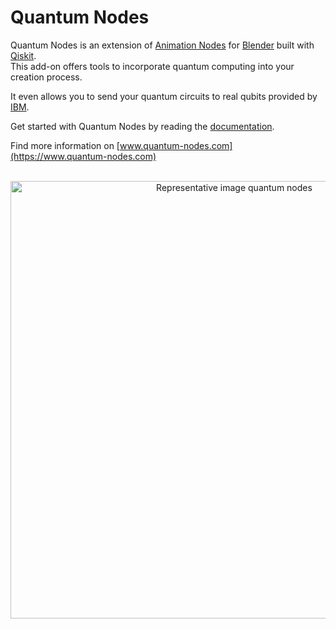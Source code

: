 # Quantum Nodes
Quantum Nodes is an extension of [Animation Nodes](https://github.com/JacquesLucke/animation_nodes) for [Blender](https://github.com/blender) built with [Qiskit](https://github.com/Qiskit).
<br/>
This add-on offers tools to incorporate quantum computing into your creation process.

It even allows you to send your quantum circuits to real qubits provided by [IBM](https://quantum-computing.ibm.com/).

Get started with Quantum Nodes by reading the [documentation](https://quantum-creative-group.gitlab.io/quantum_nodes_manual/).

Find more information on [www.quantum-nodes.com](https://www.quantum-nodes.com)
<br/><br/>

<a href="https://quantum-nodes.com">
  <p align="center">
      <img src="https://quantum-nodes.com/wp-content/uploads/2021/04/representative_image_quantum_nodes.jpg" alt="Representative image quantum nodes" width="700px">
  <p>
</a>